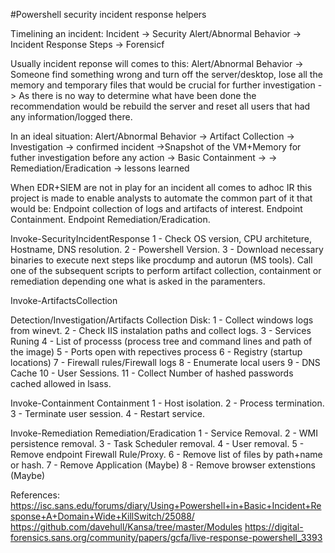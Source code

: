 #Powershell security incident response helpers

Timelining an incident:
Incident -> Security Alert/Abnormal Behavior -> Incident Response Steps -> Forensicf

Usually incident reponse will comes to this:
Alert/Abnormal Behavior -> Someone find something wrong and turn off the server/desktop, lose all the memory and temporary files that would be crucial for further investigation -> As there is no way to determine what have been done the recommendation would be rebuild the server and reset all users that had any information/logged there.

In an ideal situation:
Alert/Abnormal Behavior -> Artifact Collection -> Investigation -> confirmed incident ->Snapshot of the VM+Memory for futher investigation before any action -> Basic Containment ->  -> Remediation/Eradication -> lessons learned

When EDR+SIEM are not in play for an incident all comes to adhoc IR this project is made to enable analysts to automate the common part of it that would be:
    Endpoint collection of logs and artifacts of interest.
    Endpoint Containment.
    Endpoint Remediation/Eradication.    

Invoke-SecurityIncidentResponse
    1 - Check OS version, CPU architeture, Hostname, DNS resolution.
    2 - Powershell Version.
    3 - Download necessary binaries to execute next steps like procdump and autorun (MS tools).
    Call one of the subsequent scripts to perform artifact collection, containment or remediation depending one what is asked in the paramenters.

Invoke-ArtifactsCollection

Detection/Investigation/Artifacts Collection
    Disk:
    1 - Collect windows logs from winevt.
    2 - Check IIS instalation paths and collect logs.
    3 - Services Runing
    4 - List of processs (process tree and command lines and path of the image)
    5 - Ports open with repectives process
    6 - Registry (startup locations)
    7 - Firewall rules/Firewall logs
    8 - Enumerate local users
    9 - DNS Cache
    10 - User Sessions.
    11 - Collect Number of hashed passwords cached allowed in lsass. 

Invoke-Containment
Containment
    1 - Host isolation.
    2 - Process termination.
    3 - Terminate user session.
    4 - Restart service.

Invoke-Remediation
Remediation/Eradication
    1 - Service Removal.
    2 - WMI persistence removal.
    3 - Task Scheduler removal.
    4 - User removal.
    5 - Remove endpoint Firewall Rule/Proxy.
    6 - Remove list of files by path+name or hash.
    7 - Remove Application (Maybe)
    8 - Remove browser extenstions  (Maybe)


References:
https://isc.sans.edu/forums/diary/Using+Powershell+in+Basic+Incident+Response+A+Domain+Wide+KillSwitch/25088/
https://github.com/davehull/Kansa/tree/master/Modules
https://digital-forensics.sans.org/community/papers/gcfa/live-response-powershell_3393
